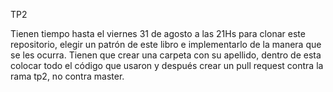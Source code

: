 TP2

Tienen tiempo hasta el viernes 31 de agosto a las 21Hs para clonar este repositorio, elegir un patrón de este libro e implementarlo de la manera que se les ocurra. Tienen que crear una carpeta con su apellido, dentro de esta colocar todo el código que usaron y después crear un pull request contra la rama tp2, no contra master.